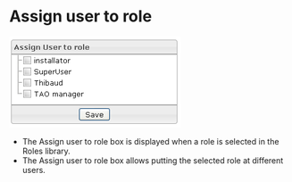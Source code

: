 <!--
created_at: '2012-03-29 16:28:57'
updated_at: '2013-03-13 14:33:39'
authors:
    - 'Jérôme Bogaerts'
contributors:
    - 'Franck Gismondi'
tags:
    - 'Manage Roles'
-->

Assign user to role
===================

![](../resources/roles-assignuser.png)

-   The Assign user to role box is displayed when a role is selected in the Roles library.
-   The Assign user to role box allows putting the selected role at different users.


